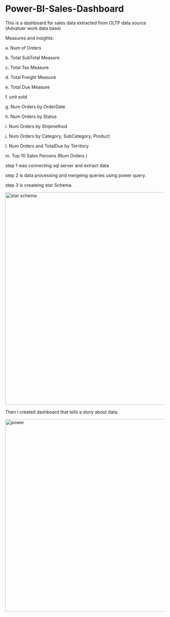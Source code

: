 # Power-BI-Sales-Dashboard
This is a dashboard for sales data extracted from OLTP data source (Advatuer work data base)

Measures and insights:

a.	Num of Orders 

b.	Total SubTotal Measure 

c.	Total Tax Measure 

d.	Total Freight Measure 

e.	Total Due Measure 

f.	unit sold

g.	Num Orders by OrderDate

h.	Num Orders by Status

i.	Num Orders by Shipmethod

j.	Num Orders by Category, SubCategory, Product

l.	Num Orders and TotalDue by Territory

m.	Top 10 Sales Perosns (Num Orders )



step 1 was connecting sql server and extract data 


step 2 is data processing and mergeing queries using power query.


step 3 is createing star Schema.

<img width="672" alt="star schema" src="https://github.com/mohamedkhalaf110/Power-BI-Sales-Dashboard/assets/93522514/2ad12386-2e23-4bdf-b4a4-5d8848d9f3cd">



Then i created dashboard that tells a story about data.


<img width="609" alt="power" src="https://github.com/mohamedkhalaf110/Power-BI-Sales-Dashboard/assets/93522514/ecca6e72-b374-4cd1-88b3-a0f1f815530c">
